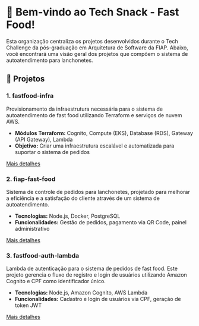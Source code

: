 # 🍔 Bem-vindo ao **Tech Snack - Fast Food**!

 Esta organização centraliza os projetos desenvolvidos durante o Tech Challenge da pós-graduação em Arquitetura de Software da FIAP. 
 Abaixo, você encontrará uma visão geral dos projetos que compõem o sistema de autoatendimento para lanchonetes.

## 📂 Projetos

### 1. fastfood-infra
Provisionamento da infraestrutura necessária para o sistema de autoatendimento de fast food utilizando Terraform e serviços de nuvem AWS.

- **Módulos Terraform:** Cognito, Compute (EKS), Database (RDS), Gateway (API Gateway), Lambda
- **Objetivo:** Criar uma infraestrutura escalável e automatizada para suportar o sistema de pedidos

[Mais detalhes](https://github.com/tech-snack-fiap-soat-tech-challenge/fastfood-infra)

### 2. fiap-fast-food
Sistema de controle de pedidos para lanchonetes, projetado para melhorar a eficiência e a satisfação do cliente através de um sistema de autoatendimento.

- **Tecnologias:** Node.js, Docker, PostgreSQL
- **Funcionalidades:** Gestão de pedidos, pagamento via QR Code, painel administrativo

[Mais detalhes](https://github.com/tech-snack-fiap-soat-tech-challenge/fiap-fast-food)

### 3. fastfood-auth-lambda
Lambda de autenticação para o sistema de pedidos de fast food. Este projeto gerencia o fluxo de registro e login de usuários utilizando Amazon Cognito e CPF como identificador único.

- **Tecnologias:** Node.js, Amazon Cognito, AWS Lambda
- **Funcionalidades:** Cadastro e login de usuários via CPF, geração de token JWT

[Mais detalhes](https://github.com/tech-snack-fiap-soat-tech-challenge/fastfood-auth-lambda)



